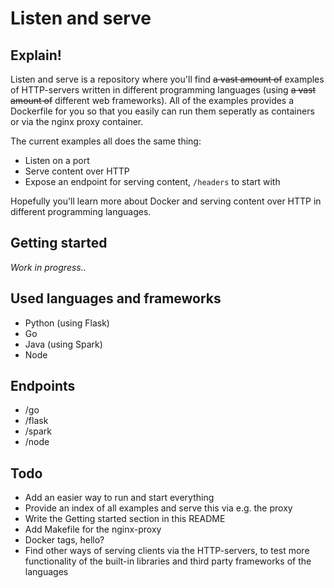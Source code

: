# Listen and serve

## Explain!

Listen and serve is a repository where you'll find ~~a vast amount of~~ examples of HTTP-servers written in different programming languages (using ~~a vast amount of~~ different web frameworks). All of the examples provides a Dockerfile for you so that you easily can run them seperatly as containers or via the nginx proxy container. 

The current examples all does the same thing:
* Listen on a port
* Serve content over HTTP
* Expose an endpoint for serving content, ```/headers``` to start with

Hopefully you'll learn more about Docker and serving content over HTTP in different programming languages.

## Getting started

_Work in progress.._

## Used languages and frameworks

* Python (using Flask)
* Go
* Java (using Spark)
* Node

## Endpoints

* /go 
* /flask
* /spark
* /node

## Todo

* Add an easier way to run and start everything
* Provide an index of all examples and serve this via e.g. the proxy
* Write the Getting started section in this README
* Add Makefile for the nginx-proxy
* Docker tags, hello?
* Find other ways of serving clients via the HTTP-servers, to test more functionality of the  built-in libraries and third party frameworks of the languages
